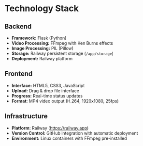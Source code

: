 # Technology Stack

## Backend
- **Framework:** Flask (Python)
- **Video Processing:** FFmpeg with Ken Burns effects
- **Image Processing:** PIL (Pillow)
- **Storage:** Railway persistent storage (`/app/storage`)
- **Deployment:** Railway platform

## Frontend
- **Interface:** HTML5, CSS3, JavaScript
- **Upload:** Drag & drop file interface
- **Progress:** Real-time status updates
- **Format:** MP4 video output (H.264, 1920x1080, 25fps)

## Infrastructure
- **Platform:** Railway (https://railway.app)
- **Version Control:** GitHub integration with automatic deployment
- **Environment:** Linux containers with FFmpeg pre-installed